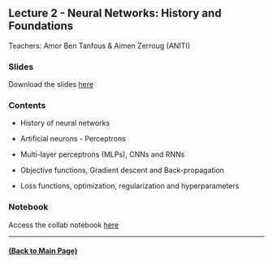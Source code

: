 ## Lecture 2 - Neural Networks: History and Foundations
Teachers: Amor Ben Tanfous & Aimen Zerroug (ANITI)

<!--
### Lecture video

View the recorded lecture [here](https://drive.google.com/file/d/1oykaczy7B_qcDTkx26V2euojdjOjUUOI/view?usp=sharing) (this will only be available for approximately 6 weeks after the course)
-->
### Slides

Download the slides [here](https://github.com/rufinv/Intro2AI-class/blob/gh-pages/Lecture2/Lecture%202.pdf)

### Contents

* History of neural networks 

* Artificial neurons - Perceptrons

* Multi-layer perceptrons (MLPs), CNNs and RNNs

* Objective functions, Gradient descent and Back-propagation

* Loss functions, optimization, regularization and hyperparameters

### Notebook
Access the collab notebook [here](https://colab.research.google.com/drive/1fmX70jjsri5Imci-aHMYzvK1E2ikijj7?usp=sharing) 

---
#### [(Back to Main Page)](../index.md)
